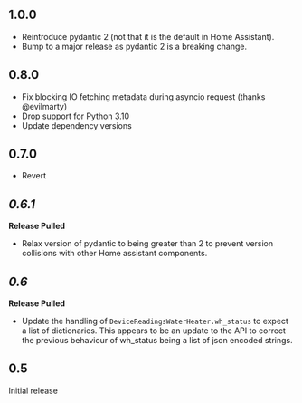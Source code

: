 ## 1.0.0

- Reintroduce pydantic 2 (not that it is the default in Home Assistant).
- Bump to a major release as pydantic 2 is a breaking change.

## 0.8.0

- Fix blocking IO fetching metadata during asyncio request (thanks @evilmarty)
- Drop support for Python 3.10
- Update dependency versions

## 0.7.0
- Revert

## _0.6.1_

**Release Pulled**

- Relax version of pydantic to being greater than 2 to prevent version collisions with other
  Home assistant components.

## _0.6_

**Release Pulled**

- Update the handling of `DeviceReadingsWaterHeater.wh_status` to expect a list of dictionaries.
  This appears to be an update to the API to correct the previous behaviour of wh_status being a
  list of json encoded strings.

## 0.5

Initial release
